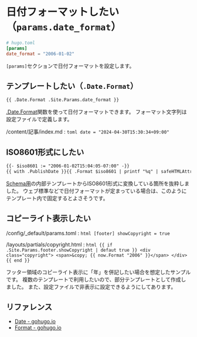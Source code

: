 # 日付フォーマットしたい（`params.date_format`）

```toml
# hugo.toml
[params]
date_format = "2006-01-02"
```

`[params]`セクションで日付フォーマットを設定します。

## テンプレートしたい（`.Date.Format`）

```html
{{ .Date.Format .Site.Params.date_format }}
```

[.Date.Format](https://gohugo.io/methods/time/format/)関数を使って日付フォーマットできます。
フォーマット文字列は設定ファイルで定義します。

/content/記事/index.md
:   ```toml
    date = "2024-04-30T15:30:34+09:00"
    ```

## ISO8601形式にしたい

```html
{{- $iso8601 := "2006-01-02T15:04:05-07:00" -}}
{{ with .PublishDate }}{{ .Format $iso8601 | printf "%q" | safeHTMLAttr }}{{ end }}
```

[Schema用](https://github.com/gohugoio/hugo/blob/master/tpl/tplimpl/embedded/templates/schema.html)の内部テンプレートからISO8601形式に変換している箇所を抜粋しました。
ウェブ標準などで日付フォーマットが定まっている場合は、このようにテンプレート内で固定するとよさそうです。

## コピーライト表示したい

/config/_default/params.toml
:   ```html
    [footer]
    showCopyright = true
    ```

/layouts/partials/copyright.html
:   ```html
    {{ if .Site.Params.footer.showCopyright | defaut true }}
    <div class="copyright">
        <span>&copy; {{ now.Format "2006" }}</span>
    </div>
    {{ end }}
    ```

フッター領域のコピーライト表示に「年」を併記したい場合を想定したサンプルです。
複数のテンプレートで利用したいので、部分テンプレートとして作成しました。
また、設定ファイルで非表示に設定できるようにしてあります。

## リファレンス

- [Date - gohugo.io](https://gohugo.io/methods/page/date/)
- [Format - gohugo.io](https://gohugo.io/methods/time/format/)
